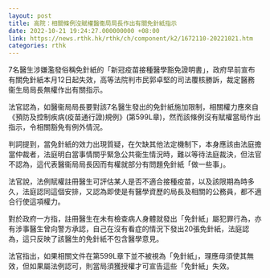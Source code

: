 ```yaml
---
layout: post
title: 高院：相關條例沒賦權醫衞局局長作出有關免針紙指示
date: 2022-10-21 19:24:27.000000000 +08:00
link: https://news.rthk.hk/rthk/ch/component/k2/1672110-20221021.htm
categories: rthk
---
```


7名醫生涉嫌濫發俗稱免針紙的「新冠疫苗接種醫學豁免證明書」，政府早前宣布有關免針紙本月12日起失效，高等法院判市民郭卓堅的司法覆核勝訴，裁定醫務衞生局局長無權作出有關指示。

法官認為，如醫衞局局長要對該7名醫生發出的免針紙施加限制，相關權力應來自《預防及控制疾病(疫苗通行證)規例》(第599L章)，然而該條例沒有賦權當局作出指示，令相關豁免有例外情況。

判詞提到，當免針紙的效力出現質疑，在欠缺其他法定機制下，本身應該由法庭擔當仲裁者，法庭明白當事情關乎緊急公共衞生情況時，難以等待法庭裁決，但法官不認為，這代表醫衞局局長因而有權就部分有問題免針紙「做一些事」。

法官說，法例賦權註冊醫生可評估某人是否不適合接種疫苗，以及該限期為時多久，法庭認同這個安排，又認為即使是有醫學資歷的局長及相關的公務員，都不適合行使這項權力。

對於政府一方指，註冊醫生在未有檢查病人身體就發出「免針紙」屬犯罪行為，亦有涉事醫生曾向警方承認，自己在沒有看症的情況下發出20張免針紙，法庭認為，這只反映了該醫生的免針紙不包含醫學意見。

法官指出，如果相關文件在第599L章下並不被視為「免針紙」，理應毋須使其無效，但如果屬法例認可，則當局須獲授權才可宣告這些「免針紙」失效。
